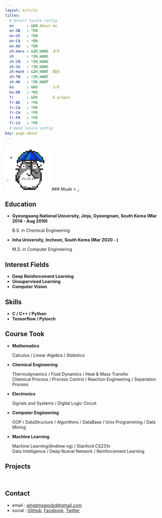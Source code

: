 ```yaml
---
layout: article
titles:
  # @start locale config
  en      : &EN About me
  en-GB   : *EN
  en-US   : *EN
  en-CA   : *EN
  en-AU   : *EN
  zh-Hans : &ZH_HANS  关于
  zh      : *ZH_HANS
  zh-CN   : *ZH_HANS
  zh-SG   : *ZH_HANS
  zh-Hant : &ZH_HANT  關於
  zh-TW   : *ZH_HANT
  zh-HK   : *ZH_HANT
  ko      : &KO       소개
  ko-KR   : *KO
  fr      : &FR       À propos
  fr-BE   : *FR
  fr-CA   : *FR
  fr-CH   : *FR
  fr-FR   : *FR
  fr-LU   : *FR
  # @end locale config
key: page-about
---
```


<!-- # About me -->

<img src="https://raw.githubusercontent.com/LoteeYoon/LoteeYoon.github.io/master/totoro.jpg" alt="Avatar" width="150" height="150"> ### Muah > _

## Education

  - **Gyeongsang National University, Jinju, Gyeongnam, South Korea (Mar 2014 - Aug 2019)**

    B.S. in Chemical Engineering

  - **Inha University, Incheon, South Korea (Mar 2020 - )**

    M.S. in Computer Engineering


## Interest Fields

  - **Deep Reinforcement Learning**
  - **Unsupervised Learning**
  - **Computer Vision**


## Skills  

  - **C / C++ / Python**
  - **Tensorflow / Pytorch**

## Course Took  

  - **Mathematics**

    Calculus / Linear Algebra / Statistics    

  - **Chemical Engineering**

    Thermodynamics / Fluid Dynamics / Heat & Mass Transfer   
    Chemical Process / Process Control / Reaction Engineering / Separation Process  

  - **Electronics**

    Signals and Systems / Digital Logic Circuit   


  - **Computer Engineering**

    OOP / DataStructure / Algorithms / DataBase / Unix Programming / Data Mining  


  - **Machine Learning**

    Machine Learning(Andrew ng) / Stanford CS231n  
    Data Intelligence / Deep Nueral Network / Reinforcement Learning  

## Projects
<br/>

## Contact  

- email : whgdmswovbd@gmail.com
- social : [GItHub](https://github.com/LoteeYoon), [Facebook](https://www.facebook.com/whgdmswodnd), [Twitter](https://www.twitter.com/LoteeYoon)
